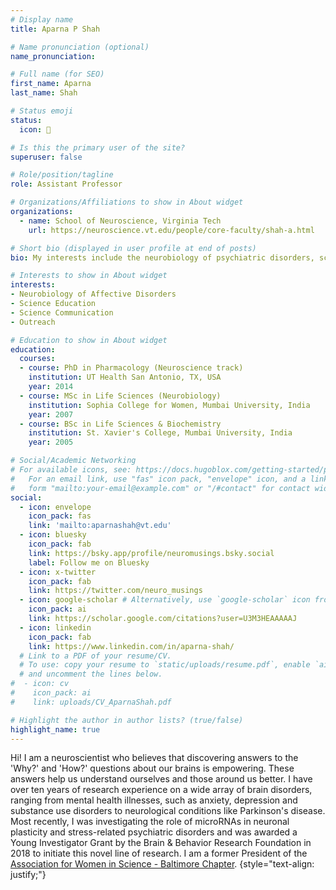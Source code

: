 ```yaml
---
# Display name
title: Aparna P Shah

# Name pronunciation (optional)
name_pronunciation:

# Full name (for SEO)
first_name: Aparna
last_name: Shah

# Status emoji
status:
  icon: 🧠

# Is this the primary user of the site?
superuser: false

# Role/position/tagline
role: Assistant Professor

# Organizations/Affiliations to show in About widget
organizations:
  - name: School of Neuroscience, Virginia Tech
    url: https://neuroscience.vt.edu/people/core-faculty/shah-a.html

# Short bio (displayed in user profile at end of posts)
bio: My interests include the neurobiology of psychiatric disorders, science education and outreach.

# Interests to show in About widget
interests:
- Neurobiology of Affective Disorders
- Science Education 
- Science Communication
- Outreach

# Education to show in About widget
education:
  courses:
  - course: PhD in Pharmacology (Neuroscience track)
    institution: UT Health San Antonio, TX, USA
    year: 2014
  - course: MSc in Life Sciences (Neurobiology)
    institution: Sophia College for Women, Mumbai University, India
    year: 2007
  - course: BSc in Life Sciences & Biochemistry
    institution: St. Xavier's College, Mumbai University, India
    year: 2005

# Social/Academic Networking
# For available icons, see: https://docs.hugoblox.com/getting-started/page-builder/#icons
#   For an email link, use "fas" icon pack, "envelope" icon, and a link in the
#   form "mailto:your-email@example.com" or "/#contact" for contact widget.
social:
  - icon: envelope
    icon_pack: fas
    link: 'mailto:aparnashah@vt.edu'
  - icon: bluesky
    icon_pack: fab
    link: https://bsky.app/profile/neuromusings.bsky.social
    label: Follow me on Bluesky
  - icon: x-twitter
    icon_pack: fab
    link: https://twitter.com/neuro_musings
  - icon: google-scholar # Alternatively, use `google-scholar` icon from `ai` icon pack
    icon_pack: ai
    link: https://scholar.google.com/citations?user=U3M3HEAAAAAJ
  - icon: linkedin
    icon_pack: fab
    link: https://www.linkedin.com/in/aparna-shah/
  # Link to a PDF of your resume/CV.
  # To use: copy your resume to `static/uploads/resume.pdf`, enable `ai` icons in `params.yaml`,
  # and uncomment the lines below.
#  - icon: cv
#    icon_pack: ai
#    link: uploads/CV_AparnaShah.pdf

# Highlight the author in author lists? (true/false)
highlight_name: true
---
```


Hi! I am a neuroscientist who believes that discovering answers to the 'Why?' and 'How?' questions about our brains is empowering. These answers help us understand ourselves and those around us better. I have over ten years of research experience on a wide array of brain disorders, ranging from mental health illnesses, such as anxiety, depression and substance use disorders to neurological conditions like Parkinson's disease. Most recently, I was investigating the role of microRNAs in neuronal plasticity and stress-related psychiatric disorders and was awarded a Young Investigator Grant by the Brain & Behavior Research Foundation in 2018 to initiate this novel line of research. I am a former President of the [Association for Women in Science - Baltimore Chapter](http://www.awisbaltimore.org/).
{style="text-align: justify;"}
